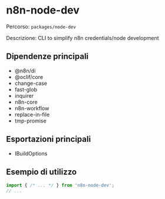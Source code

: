 # n8n-node-dev

Percorso: `packages/node-dev`

Descrizione: CLI to simplify n8n credentials/node development

## Dipendenze principali
- @n8n/di
- @oclif/core
- change-case
- fast-glob
- inquirer
- n8n-core
- n8n-workflow
- replace-in-file
- tmp-promise

## Esportazioni principali
- IBuildOptions

## Esempio di utilizzo

```js
import { /* ... */ } from 'n8n-node-dev';
// ...
```
